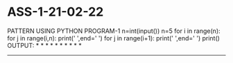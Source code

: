 # ASS-1-21-02-22
PATTERN USING PYTHON PROGRAM-1
n=int(input())
n=5
for i in range(n):
    for j in range(i,n):
        print(' ',end=' ')
    for j in range(i+1):
        print(' ',end=' ')
        print()
        OUTPUT:
               *
            *  *
        *  *   *
    *   *  *   *
*   *   *  *   *
